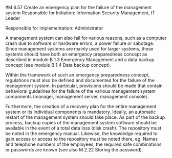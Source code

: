 #M 6.57 Create an emergency plan for the failure of the management system
Responsible for Initiation: Information Security Management, IT Leader

Responsible for implementation: Administrator

A management system can also fail for various reasons, such as a computer crash due to software or hardware errors, a power failure or sabotage. Since management systems are mainly used for larger systems, these systems should have both an emergency preparedness concept as described in module  B 1.3 Emergency Management and a data backup concept (see module B 1.4 Data backup concept).

Within the framework of such an emergency preparedness concept, regulations must also be defined and documented for the failure of the management system. In particular, provisions should be made that contain behavioral guidelines for the failure of the various management system components (manager, management server, management console).

Furthermore, the creation of a recovery plan for the entire management system or its individual components is mandatory. Ideally, an automatic restart of the management system should take place. As part of the backup process, backup copies of the management system software should be available in the event of a total data loss (disk crash). The repository must be noted in the emergency manual. Likewise, the knowledge required to gain access or access to the repository must be noted there, eg. Names and telephone numbers of the employees, the required safe combinations or passwords are known (see also M 2.22 Storing the password).



